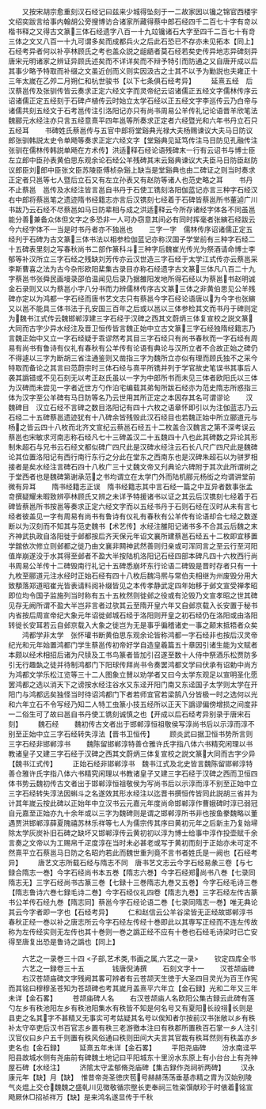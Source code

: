 <!-- { "loadSidebar": true } -->
　　又按宋胡宗愈重刻汉石经记曰兹来少城得坠刻于一二故家因以镵之锦官西楼宇文绍奕跋言给事内翰胡公旁搜博访合诸家所藏得蔡中郎石经四千二百七十字有竒以楷书释之又得古文篆三体石经遗字八百一十九竝镵诸石大字至四千二百七十有竒三体之文又八百一十九可谓多矣而成都兵火之后此石恐已不存亦未见拓本【同上】石经考异者何以补亭林顾氏之考也盖众説之龃龉者莫石经若矣史传异地志异碑刻异唐宋元明诸家之辨证异顾氏述矣而不详详矣而不辩予特引而防通之又自唐开成以后其事少略予特取而补缀之文虽近创而义则实因汲古之士其不以予为勦説也夫雍正十三年太嵗在乙夘二月朔仁和杭世骏书【以下七条俱石经考异】
　　延熹五经　后汉蔡邕传及张驯传皆云奏求正定六经文字而灵帝纪云诏诸儒正五经文字儒林传序云诏诸儒正定五经刻于石碑卢植传云时始立太学石经以正五经文字李巡传云乃白帝与诸儒共刻五经文于石考邕传注引洛阳记亦只有尚书周易公羊传礼记论语晋羊欣笔法魏郦元水经注亦只言五经意熹平四年邕等所奏求正定者六经暨光和六年书丹立石只五经耳
　　书碑姓氏蔡邕传与五官中郎将堂谿典光禄大夫杨赐谏议大夫马日防议郎张驯韩説太史令单飏等奏求正定六经文字【堂谿典见延笃传注马日防见孔融传注张驯在儒林传韩説单飏在方术传】洪适释石经论语残碑末一行有云诏书与博士臣左立郎中臣孙表黄伯思东观余论石经公羊残碑其末云谿典谏议大夫臣马日防臣赵防议郎臣刘郎中臣张文臣苏陵臣傅桢杂谿上缺当是堂谿典也由二碑证之则当时奏求正定者只邕等七人暨后立石又有左立孙表又有赵防等诸人也范史略之耳
　　书丹不止蔡邕　邕传及水经注皆言邕自书丹于石使工镌刻洛阳伽蓝记亦言三种字石经汉右中郎将蔡邕笔之遗迹隋书经籍志亦言后汉镌刻七经着于石碑皆蔡邕所书董逌广川书跋乃云石经不尽蔡邕如马日防辈相与成之洪适释云今所存诸经字体各不同虽邕能分善兼备众体但文字之多恐非一人可办窃意其间必有同时挥毫者张縯石经跋云今六经字体不一当是时书丹者亦不独邕也
　　三字一字　儒林传序诏诸儒正定五经刋于石碑为古文篆三体书法以相参检伽蓝记亦称汉国子学堂前有三种字石经二十五碑表里刻之写春秋尚书二部作篆科斗三种字后魏崔光传光为祭酒请命博士李郁等补汉所立三字石经之残缺刘芳传亦云汉世造三字石经于太学江式传亦云蔡邕采李斯曹喜之法为古今杂形欧阳棐集古录目亦称石经遗字古文篆三体凡八百二十九字蔡邕书张舜民画墁录邵伯温闻见后录乃据雒阳发地所得石经以为蔡邕书赵明诚金石录则又以为蔡邕小字八分书而力辨儒林传序古文篆三体之非黄伯思见公羊残碑亦定以为鸿都一字石经而唐书艺文志只有蔡邕今字石经论语唐以为今字也张縯又以邕不能具三体书法于孔安国三百年之后或以邕以三体参检其文而书丹于碑则定为魏书江式传云魏邯郸淳建三字石经于汉碑之西其文蔚炳三体复宣校之説文篆大同而古字少异水经注及晋卫恒传皆言魏正始中立古文篆三字石经独隋经籍志乃言魏正始中又立一字石经疑于乖谬然考其目三字石经只有尚书春秋而一字石经有周易有尚书有鲁诗有仪礼有春秋有公羊传有论语有典论与汉所立者不合故正始之碑仍不得遽以三字为断胡三省注通鉴则又凿指三字为魏所立亦似有理而顾氏独不之采今特取而备论之其言曰范蔚宗时三体石经与熹平所镌并列于学官故史笔误书其事后人袭其譌错或不见石刻无以考正赵氏虽以一字为中郎所书而未见三体者欧阳氏以三体为汉碑而未尝见一字者近世方勺作泊宅编载其弟匋所跋石经亦为范史隋志所惑指三体为汉字至公羊碑有马日防等名乃云世用其所正定之本因存其名可谓谬论
　　汉魏碑目　汉立石经不言碑之数目洛阳记有四十六枚之语章怀即引以为注伽蓝志乃云石经二十五碑蔡邕遗迹犹有十八碑余皆残毁此汉石经目也若魏正始中所立郦道元与杨之皆云四十八枚而北齐文宣纪云蔡邕石经五十二枚盖合汉魏言之第不深考误云蔡邕也宋敏求河南志称石经凡七十三碑盖汉二十五魏四十八也此其碑数之异论其形制朱超石与兄书云石经文都似碑广四尺此是汉碑水经注云石长八尺广四尺此是魏碑论其位置洛阳记有西行南行东行之分此在堂东之西南东也是汉碑朱超石以为骈罗相接者是矣水经注言碑石四十八枚广三十丈魏文帝又刋典论六碑附于其次此所谓树之于堂西者也是魏碑第谢承范之书均谓立在太学门外而陆机郦元杨衒之均谓讲堂前微有异耳
　　隋书经籍志正误　隋书经籍志其中言石经一篇之中互异者数事张孟竒撰疑耀未暇致辨亭林顾氏又辨之未详予特援诸书以证之其云后汉镌刻七经着于石碑皆蔡邕所书按邕等奏求正定六经文字而以五经书丹于石则石经在汉时从未有言七经者彼盖见一字有周易有尚书有鲁诗有仪礼有春秋有公羊传有论语却合七经之数遂断以为汉刻而不知其与范史魏书【术艺传】水经注雒阳记诸书多不合其云后魏之末齐神武执政自洛阳徙于邺都按后齐天保元年诏文襄所建蔡邕石经五十二枚即宜移置学舘依次修立则邺都之徙乃由文襄非闗神武然善则归亲或可浑同言之至云行至河阳值岸崩遂没于水其得至邺者不盈大半按陆机洛阳记石经四部本碑凡四十六枚西行尚书周易公羊传十二碑毁南行礼记十五碑悉崩坏东行论语二碑毁是晋时存者只有一十九枚至郦道元注水经时正始石经有四十八枚后魏冯熈与常伯夫相继为州废毁分用大致頺落郑道昭崔光皆表请料阅补缀皆见之本传孝静武定四年始移于邺文宣受禅孝昭即位均令国子监施列当时称有五十五枚然则徙邺之役或有沦毁乃文宣孝昭之世其碑见存无阙所谓不盈大半岂非言者过欤其云至隋开皇六年又自邺京载入长安置于秘书内省按后周宣帝纪大象元年诏徙邺城石经于洛阳则开皇之初石经仍在洛阳或由洛阳转徙长安耳若云自邺京载入大象之徙岂为无是事乎徧稽诸史一事之颠末抵牾者众矣
　　鸿都学非太学　张怀瓘书断黄伯思东观余论皆称鸿都一字石经非也按后汉灵帝纪光和元年始置鸿都门学生蔡邕传初帝好学自造皇羲篇五十章因引诸生能为文赋者本颇以经术相招后诸为尺牍及工书鸟篆者皆加引召遂至数十人侍中祭酒乐松贾防多引无行趣埶之徒并待制鸿都门下阳球传拜尚书令奏罢鸿都文学曰伏承有诏勅中尚方为鸿都文学乐松江览等三十二人图象立賛以劝学者又曰今太学东观足以宣明圣化愿罢鸿都之选以消天下之谤按水经注谷水又东迳开阳门南又东迳国子太学则太学在开阳门与鸿都远矣独怪当时待诏鸿都门下者若师宜官若梁鹄八分皆极一时之选何以光和六年立石不令写经乃知二人特工虫篆小技五经所以正天下譌谬偏傍增损之间度非一二俗生可了故曰邕自书丹使工镌刻诚慎之也【开成以后石经考异别录于唐宋石刻】
　　魏石经
　　魏初传古文者出于邯郸淳恒祖敬侯写淳尚书后以示淳而淳不别至正始中立三字石经转失淳法【晋书卫恒传】
　　顾炎武曰据卫恒书势所言则三字石经非邯郸淳书
　　魏陈留邯郸淳特善仓雅许氏字指八体六书精究闲理以书教诸皇子又建三字石经于汉碑之西其文蔚炳三体复宣校之説文篆大同而古字少异【魏书江式传】
　　正始石经非邯郸淳书　魏书江式及北史皆言魏陈留邯郸淳特善仓雅许氏字指八体六书精究闲理以书教诸皇子又建三字石经于汉碑之西而卫恒四体书势云魏初传古文者出于邯郸淳恒祖敬侯为写尚书后以示淳而淳不别至正始中立三字石经转失淳法因蝌斗之名遂效其形水经注以迄晋书撰恒传皆同此説胡三省并为计其年嵗云按此碑以正始年中立汉书云元嘉元年度尚命邯郸淳作曹娥碑时淳已弱冠自元嘉至正始亦九十余年或以三字为魏碑则是谓之邯郸淳所书非也按鱼豢魏略以董遇贾洪邯郸淳薛夏隗禧苏林乐祥等七人为儒宗传其序曰黄初元年之后新主乃复始埽除太学灰炭补旧石碑之缺坏又邯郸淳传云黄初初以淳为博士给事中淳作投壶赋千余言奏之文帝以为工赐帛千疋度淳在当时未必甚老或写于黄初而刻于正始亦未可定不然熹平立石蔡邕马日防之名昭灼若此而魏世重刋竟不言书者姓氏是一阙也【石经考异】
　　唐艺文志所载石经与隋志不同　唐书艺文志云今字石经易彖三卷【与七録合隋志一巻】今字石经尚书本五巻【隋志六巻】今字石经郑尚书八巻【七录同隋志无】三字石经尚书古篆三巻【七録十三巻隋志九巻又五巻】今字石经毛诗三巻【隋志鲁诗六巻七録毛诗二巻】今字石经仪礼四卷【隋志九巻】三字石经左传古篆书公羊传石经九巻【隋志同】蔡邕今字石经论语二巻【七录同隋志一巻】唯无典论其云今字者即一字也【石经考异】
　　仁和赵信云公羊谷梁皆无正经故邯郸淳书春秋正经一巻以补之唐志所云今字石经左传经十巻即此以其専写正经而不连左传故称为左传经实则无左传也其十巻则一巻之譌正经不应有十巻也石经毛诗梁时已亡安得至唐复出恐是鲁诗之譌也【同上】







　　六艺之一录巻三十四
<子部,艺术类,书画之属,六艺之一录>
　　钦定四库全书
　　六艺之一録卷三十五　　　　钱唐倪涛撰
　　石刻文字十一
　　汉苍颉庙碑
　　右汉苍颉庙碑文字残阙其畧可辨者有云苍颉天生徳于大圣四目灵光为百王作宪而其铭曰穆穆圣苍知为苍颉碑也考其嵗月盖熹平六年立【金石録】光和二年又三年未详【金石畧】
　　苍颉庙碑人名
　　右汉苍颉庙人名欧阳公集古録云此碑有莲勺左乡有秩池阳左乡有秩池阳集水有秩皆不知是何名号又有夏阳长祋祤长则是县吏之名其字不甚精又无事实可考姑疑其名号以俟知者尔按前汉书张敞以乡有秩补太守卒吏后汉书百官志乡置有秩三老游徼本注曰有秩郡所置秩百石掌一乡人注引汉官仪曰乡户五千则置有秩风俗通曰秩则田间大夫言其官裁有秩耳然则有秩盖亦乡吏名也【金石録】
　　延熹五年未详【金石畧】
　　平阳尧庙碑
　　汾水南迳平阳县故城水侧有尧庙前有碑魏土地记曰平阳城东十里汾水东原上有小台台上有尧神屋石碑【水经注】
　　济隂太守孟郁脩尧庙碑【集古録作尧祠祈两碑】
　　汉永康元年【缺】月【缺】　惟昔帝尧圣徳庆苞号赫赫荡荡垂基赤精之胄为汉始别陵气炎煴上交仓魏魏之盛乹川见徴敬循宗壂长吏奉祠三牲粢馔献珍于时俵着铭宣飏厥休□招祯祥万【缺】是来鸿名遂显传于千秋
